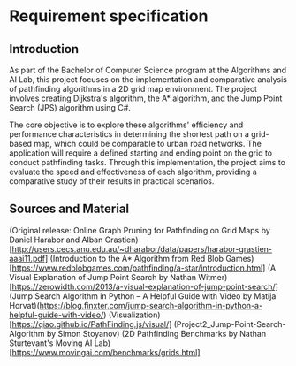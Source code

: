 # Requirement specification

## Introduction
As part of the Bachelor of Computer Science program at the Algorithms and AI Lab, this project focuses on the implementation and comparative analysis of pathfinding algorithms in a 2D grid map environment. The project involves creating Dijkstra's algorithm, the A* algorithm, and the Jump Point Search (JPS) algorithm using C#.

The core objective is to explore these algorithms' efficiency and performance characteristics in determining the shortest path on a grid-based map, which could be comparable to urban road networks. The application will require a defined starting and ending point on the grid to conduct pathfinding tasks. Through this implementation, the project aims to evaluate the speed and effectiveness of each algorithm, providing a comparative study of their results in practical scenarios.

## Sources and Material
(Original release: Online Graph Pruning for Pathfinding on Grid Maps by Daniel Harabor and Alban Grastien)[http://users.cecs.anu.edu.au/~dharabor/data/papers/harabor-grastien-aaai11.pdf]
(Introduction to the A* Algorithm from Red Blob Games)[https://www.redblobgames.com/pathfinding/a-star/introduction.html]
(A Visual Explanation of Jump Point Search by Nathan Witmer)[https://zerowidth.com/2013/a-visual-explanation-of-jump-point-search/]
(Jump Search Algorithm in Python – A Helpful Guide with Video by Matija Horvat)(https://blog.finxter.com/jump-search-algorithm-in-python-a-helpful-guide-with-video/)
(Visualization)[https://qiao.github.io/PathFinding.js/visual/]
(Project2_Jump-Point-Search-Algorithm by Simon Stoyanov)
(2D Pathfinding Benchmarks by Nathan Sturtevant's Moving AI Lab)[https://www.movingai.com/benchmarks/grids.html]
